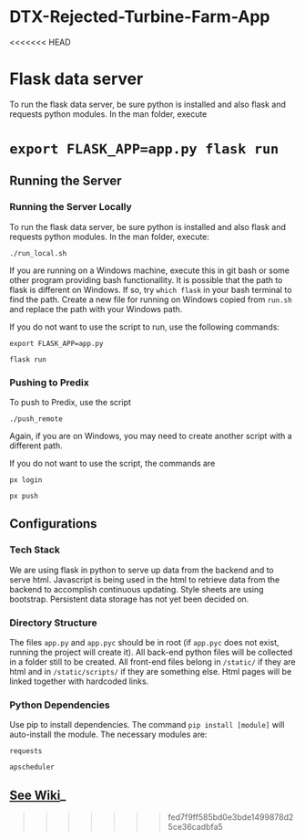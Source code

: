 # DTX-Rejected-Turbine-Farm-App

<<<<<<< HEAD
# Flask data server

To run the flask data server, be sure python is installed and also flask and requests python modules.
In the man folder, execute 

`export FLASK_APP=app.py
 flask run`
=======
## Running the Server

### Running the Server Locally

To run the flask data server, be sure python is installed and also flask and requests python modules.
In the man folder, execute:

`./run_local.sh`

If you are running on a Windows machine, execute this in git bash or some other program providing bash functionallity. It is possible that the path to flask is different on Windows. If so, try `which flask` in your bash terminal to find the path. Create a new file for running on Windows copied from `run.sh` and replace the path with your Windows path.

If you do not want to use the script to run, use the following commands:

`export FLASK_APP=app.py`

`flask run`

### Pushing to Predix

To push to Predix, use the script

`./push_remote`

Again, if you are on Windows, you may need to create another script with a different path.

If you do not want to use the script, the commands are

`px login`

`px push`


## Configurations

### Tech Stack

We are using flask in python to serve up data from the backend and to serve html. Javascript is being used in the html to retrieve data from the backend to accomplish continuous updating. Style sheets are using bootstrap. Persistent data storage has not yet been decided on.

### Directory Structure

The files `app.py` and `app.pyc` should be in root (if `app.pyc` does not exist, running the project will create it). All back-end python files will be collected in a folder still to be created. All front-end files belong in `/static/` if they are html and in `/static/scripts/` if they are something else. Html pages will be linked together with hardcoded links.

### Python Dependencies

Use pip to install dependencies. The command `pip install [module]` will auto-install the module. The necessary modules are:

`requests`

`apscheduler`

## [See Wiki]()_
>>>>>>> fed7f9ff585bd0e3bde1499878d25ce36cadbfa5
